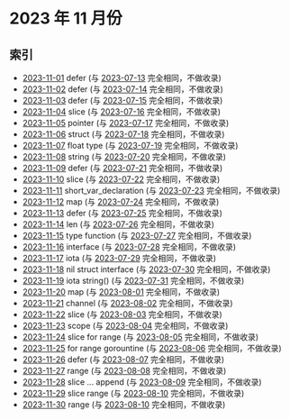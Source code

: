 # 2023 年 11 月份

## 索引

- [2023-11-01](#) defer (与 [2023-07-13](../07/13/README.md) 完全相同，不做收录)
- [2023-11-02](#) defer (与 [2023-07-14](../07/14/README.md) 完全相同，不做收录)
- [2023-11-03](#) defer (与 [2023-07-15](../07/15/README.md) 完全相同，不做收录)
- [2023-11-04](#) slice (与 [2023-07-16](../07/16/README.md) 完全相同，不做收录)
- [2023-11-05](#) pointer (与 [2023-07-17](../07/17/README.md) 完全相同，不做收录)
- [2023-11-06](#) struct (与 [2023-07-18](../07/18/README.md) 完全相同，不做收录)
- [2023-11-07](#) float type (与 [2023-07-19](../07/19/README.md) 完全相同，不做收录)
- [2023-11-08](#) string (与 [2023-07-20](../07/20/README.md) 完全相同，不做收录)
- [2023-11-09](#) defer (与 [2023-07-21](../07/21/README.md) 完全相同，不做收录)
- [2023-11-10](#) slice (与 [2023-07-22](../07/22/README.md) 完全相同，不做收录)
- [2023-11-11](#) short_var_declaration (与 [2023-07-23](../07/23/README.md) 完全相同，不做收录)
- [2023-11-12](#) map (与 [2023-07-24](../07/24/README.md) 完全相同，不做收录)
- [2023-11-13](#) defer (与 [2023-07-25](../07/25/README.md) 完全相同，不做收录)
- [2023-11-14](#) len (与 [2023-07-26](../07/26/README.md) 完全相同，不做收录)
- [2023-11-15](#) type function (与 [2023-07-27](../07/27/README.md) 完全相同，不做收录)
- [2023-11-16](#) interface (与 [2023-07-28](../07/28/README.md) 完全相同，不做收录)
- [2023-11-17](#) iota (与 [2023-07-29](../07/29/README.md) 完全相同，不做收录)
- [2023-11-18](#) nil struct interface (与 [2023-07-30](../07/30/README.md) 完全相同，不做收录)
- [2023-11-19](#) iota string() (与 [2023-07-31](../07/31/README.md) 完全相同，不做收录)
- [2023-11-20](#) map (与 [2023-08-01](../08/01/README.md) 完全相同，不做收录)
- [2023-11-21](#) channel (与 [2023-08-02](../08/02/README.md) 完全相同，不做收录)
- [2023-11-22](#) slice (与 [2023-08-03](../08/03/README.md) 完全相同，不做收录)
- [2023-11-23](#) scope (与 [2023-08-04](../08/04/README.md) 完全相同，不做收录)
- [2023-11-24](#) slice for range (与 [2023-08-05](../08/05/README.md) 完全相同，不做收录)
- [2023-11-25](#) for range gorountine (与 [2023-08-06](../08/06/README.md) 完全相同，不做收录)
- [2023-11-26](#) defer (与 [2023-08-07](../08/07/README.md) 完全相同，不做收录)
- [2023-11-27](#) range (与 [2023-08-08](../08/08/README.md) 完全相同，不做收录)
- [2023-11-28](#) slice ... append (与 [2023-08-09](../08/09/README.md) 完全相同，不做收录)
- [2023-11-29](#) slice range (与 [2023-08-10](../08/10/README.md) 完全相同，不做收录)
- [2023-11-30](#) range (与 [2023-08-10](../08/11/README.md) 完全相同，不做收录)
